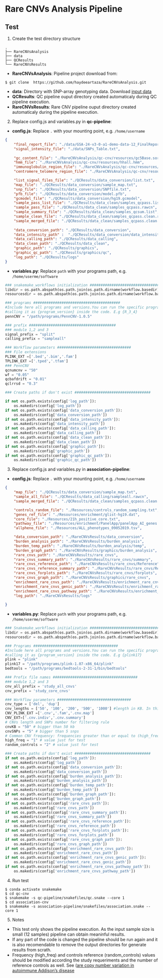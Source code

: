 Rare CNVs Analysis Pipeline
======

Test
-----------------------------
1. Create the test directory structure
```
.
├── RareCNVsAnalysis
├── data
├── QCResults
└── RareCNVsResults
```
- **RareCNVsAnalysis**: Pipeline project download from:
```
$ git clone  https://github.com/haydeeartaza/RareCNVsAnalysis.git
```
- **data**: Directory with SNP-array genotyping data. Download [input data](https://drive.google.com/uc?export=download&id=1EbEWtprUBIz_PKB5C8709JhL2fQBDpSE)
- **QCResults**: QC pipeline ouput directory created automaticaly during QC pipeline execution.
- **RareCNVsResults**: Rare CNV pipeline ouput directory created automaticaly during the pipeline execution.

2. Replace config.js and variables.py in **qc-pipeline**:
- **config.js**: Replace `.` with your mounting point, e.g. `/home/username`
```json
{
    "final_report_file": "./data/GSA-24-v3-0-a1-demo-data-12_FinalReport.txt",
    "signal_intensity_file": "./data/SNPs_Table.txt",
    
    "gc_content_file": "./RareCNVsAnalysis/qc-cnv/resources/gc5Base.sorted.txt",
    "hmm_file": "./RareCNVsAnalysis/qc-cnv/resources/hhall.hmm",
    "immunoglobulin_region_file": "./RareCNVsAnalysis/qc-cnv/resources/immunoglobulin_penncnv.txt",
    "centromere_telomere_region_file": "./RareCNVsAnalysis/qc-cnv/resources/centromere_telomere_penncnv.txt",

    "list_signal_files_file": "./QCResults/data_conversion/list.txt",
    "map_file": "./QCResults/data_conversion/sample_map.txt",   
    "snp_file": "./QCResults/data_conversion/SNPfile.txt",
    "pfb_file": "./QCResults/data_conversion/model.pfb",
    "gcmodel_file": "./QCResults/data_conversion/hg19.gcmodel",
    "sample_pass_list_file": "./QCResults/data_clean/samples_qcpass.list",
    "sample_pass_file": "./QCResults/data_clean/samples_qcpass.rawcn",
    "sample_summary_file": "./QCResults/data_clean/samples_qcsum.list",
    "sample_clean_file": "./QCResults/data_clean/samples_qcpass.clean.rawcn",
    "sample_merged_file": "./QCResults/data_clean/samples_qcpass.clean.merged.rawcn",
   
    "data_conversion_path": "./QCResults/data_conversion",
    "data_intensity_path" :  "./QCResults/data_conversion/data_intensity",
    "data_calling_path": "./QCResults/data_calling",
    "data_clean_path": "./QCResults/data_clean",
    "graphic_path": "./QCResults/graphics",
    "graphic_qc_path": "./QCResults/graphics/qc",
    "log_path": "./QCResults/logs"
}
```
- **variables.py**: Replace `path` with your programs path, e.g. `/home/userme/software`
```python
### snakemake_workflows initialization ########################################
libdir = os.path.abspath(os.path.join(os.path.dirname(workflow.basedir), '../lib'))
resourcesdir = os.path.abspath(os.path.join(os.path.dirname(workflow.basedir), '../resources'))

### programs ########################################
#Include here all programs and versions.You can run the specific program/version
#calling it as {program_version} inside the code. E.g {R_3_4}
pennCNV = "/path/programs/PennCNV-1.0.5"

### prefix ########################################
### module 1,2 and 3
signal_prefix = "split"
calling_prefix = "sampleall"

### Workflow parameters ##################################
### File extensions
PLINK_EXT =['.bed','.bim','.fam']
TPLINK_EXT =['.tped','.tfam']
### PennCNV
qcnumcnv = "50"
wf = "0.05"
qcbafdrift = "0.01"
qclrrsd = "0.3"

### Create paths if don't exist ###################################

if not os.path.exists(config['log_path']):
    os.makedirs(config['log_path'])
if not os.path.exists(config['data_conversion_path']):
    os.makedirs(config['data_conversion_path'])
if not os.path.exists(config['data_intensity_path']):
    os.makedirs(config['data_intensity_path'])
if not os.path.exists(config['data_calling_path']):
    os.makedirs(config['data_calling_path'])
if not os.path.exists(config['data_clean_path']):
    os.makedirs(config['data_clean_path'])
if not os.path.exists(config['graphic_path']):
    os.makedirs(config['graphic_path'])
if not os.path.exists(config['graphic_qc_path']):
    os.makedirs(config['graphic_qc_path'])

```
3. Replace config.js and variables.py in **association-pipeline**:
- **config.js**: Replace `.` with your mounting point, e.g. `/home/username`
```json
{
    "map_file": "./QCResults/data_conversion/sample_map.txt",
    "sample_all_file": "./QCResults/data_calling/sampleall.rawcn",
    "sample_merged_file": "./QCResults/data_clean/samples_qcpass.clean.merged.rawcn",

    "controls_random_file": "./Resources/controls_random_sampling.txt",
    "genes_ref_file": "./Resources/enrichment/glist-hg19.dat",
    "core_file": "./Resources/21h_positive_core.txt",
    "pathway_file": "./Resources/enrichment/PanelApp/panelApp_AI_genes.dat",
    "allpheno_file": "./Resources/ALL_phenotypes_09052019.tsv",

    "data_conversion_path": "./RareCNVsResults/data_conversion",
    "burden_analysis_path": "./RareCNVsResults/burden_analysis",
    "burden_temp_path": "./RareCNVsResults/burden_analysis/temp",
    "burden_graph_path": "./RareCNVsResults/graphics/burden_analysis",
    "rare_cnvs_path": "./RareCNVsResults/rare_cnvs",
    "rare_cnvs_summary_path": "./RareCNVsResults/rare_cnvs/summary",
    "rare_cnvs_reference_path": "./RareCNVsResults/rare_cnvs/Reference",
    "rare_cnvs_reference_summary_path": "./RareCNVsResults/rare_cnvs/Reference/summary",
    "rare_cnvs_forplots_path": "./RareCNVsResults/rare_cnvs/forplots",
    "rare_cnvs_graph_path": "./RareCNVsResults/graphics/rare_cnvs",
    "enrichment_rare_cnvs_path": "./RareCNVsResults/enrichment_rare_cnvs",
    "enrichment_rare_cnvs_genic_path": "./RareCNVsResults/enrichment_rare_cnvs/genic_CNVs",
    "enrichment_rare_cnvs_pathway_path": "./RareCNVsResults/enrichment_rare_cnvs/pathway_CNVs",
    "log_path": "./RareCNVsResults/logs"
 
} 
```
- **variables.py**: Replace `path` with your programs path, e.g. `/home/userme/software`
```python
### Snakemake_workflows initialization #######################################
libdir = os.path.abspath(os.path.join(os.path.dirname(workflow.basedir), '../lib'))
resourcesdir = os.path.abspath(os.path.join(os.path.dirname(workflow.basedir), '../resources'))

### Programs #######################################
#Include here all programs and versions.You can run the specific program/version
#calling it as {program_version} inside the code. E.g {plink17}
plink = "plink"
plink17 = "/path/programs/plink-1.07-x86_64/plink"
bedtools = "/path/programs/bedtools-2-31-1/bin/bedtools"

### Prefix file names #######################################
### module 1,2 and 3
cnv_all_prefix = 'study_all_cnvs'
cnv_prefix = 'study_core_cnvs'

### Workflow parameters ##################################
cnv_type = ['del', 'dup']
cnv_lengths = ['50', '100', '200', '500', '1000'] #length in KB. In this case the last inteval is a big number to represent cnvs >=1000
CNV_PLINK_EXT =['.cnv','.fam','.cnv.map']
CNV_EXT=['.cnv.indiv','.cnv.summary']
# CNVs length and SNPs number for filtering rule 
cnvKB = "50" # bigger than 50 kb
cnvSNPs = "5" # bigger than 5 snps
# Common CNV frequency: frequencies greater than or equal to (high_freq) from a subset of healthy control individuals (random_controls)
high_freq = "1" # value just for test
random_controls = "2" # value just for test

### Create paths if don't exist ###################################
if not os.path.exists(config['log_path']):
    os.makedirs(config['log_path'])
if not os.path.exists(config['data_conversion_path']):
    os.makedirs(config['data_conversion_path'])
if not os.path.exists(config['burden_analysis_path']):
    os.makedirs(config['burden_analysis_path'])
if not os.path.exists(config['burden_temp_path']):
    os.makedirs(config['burden_temp_path'])
if not os.path.exists(config['burden_graph_path']):
    os.makedirs(config['burden_graph_path'])
if not os.path.exists(config['rare_cnvs_path']):
    os.makedirs(config['rare_cnvs_path'])
if not os.path.exists(config['rare_cnvs_summary_path']):
    os.makedirs(config['rare_cnvs_summary_path'])
if not os.path.exists(config['rare_cnvs_reference_path']):
    os.makedirs(config['rare_cnvs_reference_path'])
if not os.path.exists(config['rare_cnvs_forplots_path']):
    os.makedirs(config['rare_cnvs_forplots_path'])
if not os.path.exists(config['rare_cnvs_graph_path']):
    os.makedirs(config['rare_cnvs_graph_path'])
if not os.path.exists(config['enrichment_rare_cnvs_path']):
    os.makedirs(config['enrichment_rare_cnvs_path'])
if not os.path.exists(config['enrichment_rare_cnvs_genic_path']):
    os.makedirs(config['enrichment_rare_cnvs_genic_path'])
if not os.path.exists(config['enrichment_rare_cnvs_pathway_path']):
    os.makedirs(config['enrichment_rare_cnvs_pathway_path'])
```

4. Run test
```
$ conda activate snakemake
$ cd qc-cnv
$ snakemake -s qc-pipeline/snakefiles/qc.snake --core 1
$ cd association-cnv
$ snakemake -s association-pipeline/snakefiles/association.snake --core 1
```
5. Notes
- This test only shows the pipeline execution. As the input sample size is small  (12 samples) pipeline can obtain meaninful results.
- If any part of the code is changed the pipeline should be run again and it is also recomendable to remove the output directories for generate results from scrath.
- Frequency (high_freq) and controls reference (random_controls) values should be modified according the study requeriments and the number of reference controls as well. See ([are copy number variation in autoimmune Addison’s disease](doi:10.3389/fimmu.2024.1374499)
